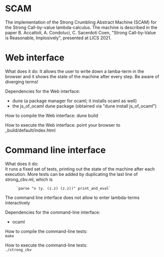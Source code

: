 # SCAM
The implementation of the Strong Crumbling Abstract Machine (SCAM) for the Strong Call-by-value lambda-calculus. The machine is described in the paper
B. Accattoli, A. Condoluci, C. Sacerdoti Coen, "Strong Call-by-Value is Reasonable, Implosively", presented at LICS 2021.

Web interface
=============

What does it do:
 It allows the user to write down a lamba-term in the browser and it
 shows the state of the machine after every step. Be aware of diverging terms!

Dependencies for the Web interface:
 * dune (a package manager for ocaml; it installs ocaml as well)
 * the js_of_ocaml dune package (obtained via "dune install js_of_ocaml")

How to compile the Web interface:
 dune build

How to execute the Web interface:
 point your browser to _build/default/index.html

Command line interface
======================

What does it do:  
 It runs a fixed set of tests, printing out the state of the machine after
 each execution. More tests can be added by duplicating the last line of
 strong_cbv.ml, which is

         `parse "x (y. (z.z) (z.z))" print_and_eval`

 The command line interface does not allow to enter lambda-terms interactively

Dependencies for the command-line interface:
 * ocaml

How to compile the command-line tests:  
 `make`

How to execute the command-line tests:  
 `./strong_cbv`
